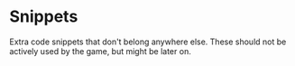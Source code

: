 Snippets
===========

Extra code snippets that don't belong anywhere else. These should not be
actively used by the game,  but might be later on.
